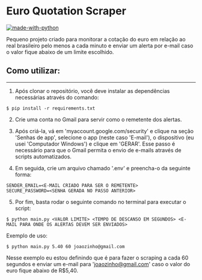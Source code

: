 # Euro Quotation Scraper
[![made-with-python](https://img.shields.io/badge/Made%20with-Python-1f425f.svg)](https://www.python.org/)

Pequeno projeto criado para monitorar a cotação do euro em relação ao real brasileiro pelo menos a cada minuto e enviar um alerta por e-mail caso o valor fique abaixo de um limite escolhido.

## Como utilizar:
***
1. Após clonar o repositório, você deve instalar as dependências necessárias através do comando:
```
$ pip install -r requirements.txt
```
2. Crie uma conta no Gmail para servir como o remetente dos alertas. 


3. Após criá-la, vá em 'myaccount.google.com/security' e clique na seção 'Senhas de app', selecione o app (neste caso 'E-mail'), o dispositivo (eu usei 'Computador Windows') e clique em 'GERAR'. Esse passo é necessário para que o Gmail permita o envio de e-mails através de scripts automatizados.


4. Em seguida, crie um arquivo chamado '.env' e preencha-o da seguinte forma:
```
SENDER_EMAIL=<E-MAIL CRIADO PARA SER O REMETENTE>
SECURE_PASSWORD=<SENHA GERADA NO PASSO ANTERIOR>
```
5. Por fim, basta rodar o seguinte comando no terminal para executar o script: 
```
$ python main.py <VALOR LIMITE> <TEMPO DE DESCANSO EM SEGUNDOS> <E-MAIL PARA ONDE OS ALERTAS DEVEM SER ENVIADOS>
```
Exemplo de uso:
```
$ python main.py 5.40 60 joaozinho@gmail.com
```
Nesse exemplo eu estou definindo que é para fazer o scraping a cada 60 segundos e enviar um e-mail para 'joaozinho@gmail.com' caso o valor do euro fique abaixo de R$5,40.